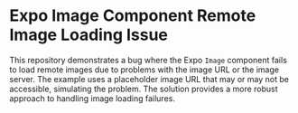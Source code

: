 # Expo Image Component Remote Image Loading Issue

This repository demonstrates a bug where the Expo `Image` component fails to load remote images due to problems with the image URL or the image server.  The example uses a placeholder image URL that may or may not be accessible, simulating the problem.  The solution provides a more robust approach to handling image loading failures.